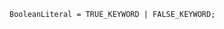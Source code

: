 <!-- This file is generated automatically by infrastructure scripts. Please don't edit by hand. -->

```{ .ebnf .slang-ebnf #BooleanLiteral }
BooleanLiteral = TRUE_KEYWORD | FALSE_KEYWORD;
```
